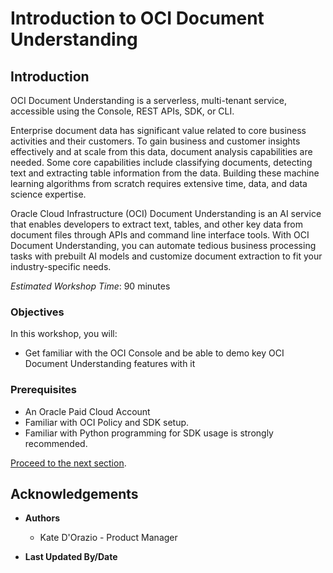 # Introduction to OCI Document Understanding

## Introduction

OCI Document Understanding is a serverless, multi-tenant service, accessible using the Console, REST APIs, SDK, or CLI.

Enterprise document data has significant value related to core business activities and their customers. To gain business and customer insights effectively and at scale from this data, document analysis capabilities are needed. Some core capabilities include classifying documents, detecting text and extracting table information from the data. Building these machine learning algorithms from scratch requires extensive time, data, and data science expertise. 

Oracle Cloud Infrastructure (OCI) Document Understanding is an AI service that enables developers to extract text, tables, and other key data from document files through APIs and command line interface tools. With OCI Document Understanding, you can automate tedious business processing tasks with prebuilt AI models and customize document extraction to fit your industry-specific needs.

*Estimated Workshop Time*: 90 minutes


### Objectives

In this workshop, you will:

* Get familiar with the OCI Console and be able to demo key OCI Document Understanding features with it


### Prerequisites
* An Oracle Paid Cloud Account
* Familiar with OCI Policy and SDK setup.
* Familiar with Python programming for SDK usage is strongly recommended.

[Proceed to the next section](#next).

## Acknowledgements
* **Authors**
    * Kate D'Orazio - Product Manager


* **Last Updated By/Date**
